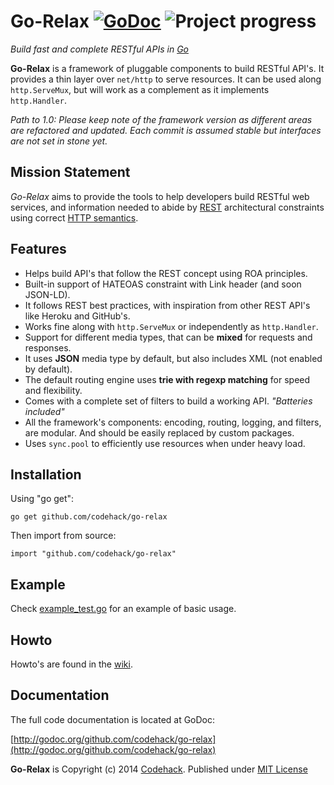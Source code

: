 # Go-Relax [![GoDoc](https://godoc.org/github.com/codehack/go-relax?status.svg)](https://godoc.org/github.com/codehack/go-relax) ![Project progress](http://progressed.io/bar/45 "Progress")

*Build fast and complete RESTful APIs in [Go](http://golang.org)*

**Go-Relax** is a framework of pluggable components to build RESTful API's. It provides a thin layer over ``net/http`` to serve resources. It can be used along ``http.ServeMux``, but will work as a complement as it implements ``http.Handler``.

_Path to 1.0: Please keep note of the framework version as different areas are refactored and updated. Each commit is assumed stable but interfaces are not set in stone yet._

## Mission Statement

*Go-Relax* aims to provide the tools to help developers build RESTful web services, and information needed to abide by [REST](https://en.wikipedia.org/wiki/REST) architectural constraints using correct [HTTP semantics](http://tools.ietf.org/html/rfc7231).

## Features

- Helps build API's that follow the REST concept using ROA principles.
- Built-in support of HATEOAS constraint with Link header (and soon JSON-LD).
- It follows REST best practices, with inspiration from other REST API's like Heroku and GitHub's.
- Works fine along with ``http.ServeMux`` or independently as ``http.Handler``.
- Support for different media types, that can be **mixed** for requests and responses.
- It uses **JSON** media type by default, but also includes XML (not enabled by default).
- The default routing engine uses **trie with regexp matching** for speed and flexibility.
- Comes with a complete set of filters to build a working API. _"Batteries included"_
- All the framework's components: encoding, routing, logging, and filters, are modular. And should be easily replaced by custom packages.
- Uses ``sync.pool`` to efficiently use resources when under heavy load.

## Installation

Using "go get":

	go get github.com/codehack/go-relax

Then import from source:

	import "github.com/codehack/go-relax"

## Example

Check [example_test.go](https://github.com/codehack/go-relax/blob/master/example_test.go) for an example of basic usage.

## Howto

Howto's are found in the [wiki](https://github.com/codehack/go-relax/wiki).

## Documentation

The full code documentation is located at GoDoc:

[http://godoc.org/github.com/codehack/go-relax](http://godoc.org/github.com/codehack/go-relax)

**Go-Relax** is Copyright (c) 2014 [Codehack](http://codehack.com).
Published under [MIT License](https://raw.githubusercontent.com/codehack/go-relax/master/LICENSE)



